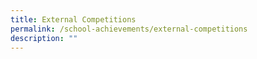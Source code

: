 ```yaml
---
title: External Competitions
permalink: /school-achievements/external-competitions
description: ""
---
```

